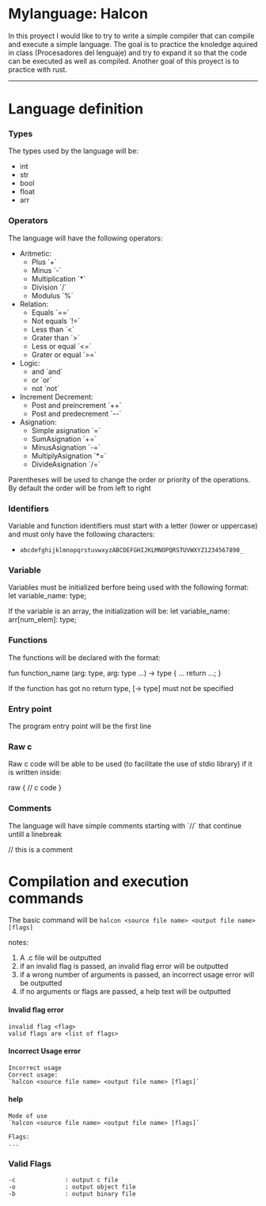 # Mylanguage: Halcon

In this proyect I would like to try to write a simple compiler that can compile and execute a simple language. The goal is to practice the knoledge aquired in class (Procesadores del lenguaje) and try to expand it so that the code can be executed as well as compiled. Another goal of this proyect is to practice with rust.

---
# Language definition

### Types
The types used by the language will be:
- int 
- str 
- bool
- float
- arr

### Operators
The language will have the following operators:
- Aritmetic:
    - Plus ´+´
    - Minus ´-´
    - Multiplication ´*´
    - Division ´/´
    - Modulus ´%´
- Relation:
    - Equals ´==´
    - Not equals ´!=´
    - Less than ´<´
    - Grater than ´>´
    - Less or equal ´<=´
    - Grater or equal ´>=´
- Logic:
    - and ´and´
    - or ´or´
    - not ´not´
- Increment Decrement:
    - Post and preincrement ´++´
    - Post and predecrement ´--´
- Asignation:
    - Simple asignation ´=´
    - SumAsignation ´+=´
    - MinusAsignation ´-=´
    - MultiplyAsignation ´*=´
    - DivideAsignation ´/=´

Parentheses will be used to change the order or priority of the operations. By default the order will be from left to right

### Identifiers
Variable and function identifiers must start with a letter (lower or uppercase) and must only have the following characters:
- `abcdefghijklmnopqrstuvwxyzABCDEFGHIJKLMNOPQRSTUVWXYZ1234567890_`

### Variable

Variables must be initialized berfore being used with the following format:
let variable_name: type;

If the variable is an array, the initialization will be:
let variable_name: arr[num_elem]: type;


### Functions
The functions will be declared with the format:

fun function_name (arg: type, arg: type ...) -> type {
    ...
    return ...;
}

If the function has got no return type, [-> type] must not be specified

### Entry point

The program entry point will be the first line


### Raw c

Raw c code will be able to be used (to facilitate the use of stdio library) if it is written inside:

raw {
    // c code
}


### Comments
The language will have simple comments starting with ´//´ that continue untill a linebreak

// this is a comment

# Compilation and execution commands

The basic command will be 
`halcon <source file name> <output file name> [flags]`

notes:
1. A .c file will be outputted
2. if an invalid flag is passed, an invalid flag error will be outputted
3. if a wrong number of arguments is passed, an incorrect usage error will be outputted
4. if no arguments or flags are passed, a help text will be outputted

#### Invalid flag error
```
invalid flag <flag>
valid flags are <list of flags>
```

#### Incorrect Usage error 
```
Incorrect usage
Correct usage:
`halcon <source file name> <output file name> [flags]`
```

#### help
```
Mode of use
`halcon <source file name> <output file name> [flags]`

Flags:
...
```

### Valid Flags
    -c              : output c file
    -o              : output object file
    -b              : output binary file
